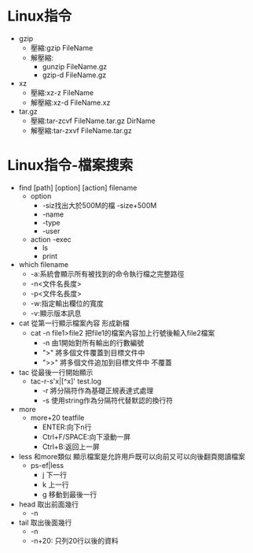 # Linux指令
* gzip
  * 壓縮:gzip FileName
  * 解壓縮:
    * gunzip FileName.gz
    * gzip-d FileName.gz
* xz
  * 壓縮:xz-z FileName
  * 解壓縮:xz-d FileName.xz
* tar.gz
  * 壓縮:tar-zcvf FileName.tar.gz DirName
  * 解壓縮:tar-zxvf FileName.tar.gz

# Linux指令-檔案搜索
* find [path] [option] [action] filename
  * option
    * -siz找出大於500M的檔 -size+500M
    * -name
    * -type
    * -user
  * action -exec
    * ls
    * print
* which filename
  * -a:系統會顯示所有被找到的命令執行檔之完整路徑
  * -n<文件名長度>
  * -p<文件名長度>
  * -w:指定輸出欄位的寬度
  * -v:顯示版本訊息
* cat 從第一行顯示檔案內容 形成新檔
  * cat -n file1>file2 把file1的檔案內容加上行號後輸入file2檔案
    * -n 由1開始對所有輸出的行數編號
    * ">" 將多個文件覆蓋到目標文件中
    * ">>" 將多個文件追加到目標文件中 不覆蓋
* tac 從最後一行開始顯示
  * tac-r-s'x\|[^x]' test.log 
    * -r 將分隔符作為基礎正規表達式處理
    * -s 使用string作為分隔符代替默認的換行符
* more 
  * more+20 teatfile 
    * ENTER:向下n行
    * Ctrl+F/SPACE:向下滾動一屏
    * Ctrl+B:返回上一屏
* less 和more類似 顯示檔案是允許用戶既可以向前又可以向後翻頁閱讀檔案
  * ps-ef|less
    * j 下一行
    * k 上一行
    * g 移動到最後一行
* head 取出前面幾行
  * -n
* tail 取出後面幾行
  * -n
  * -n+20: 只列20行以後的資料
  
  
